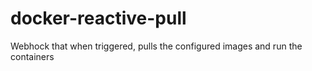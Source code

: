 # docker-reactive-pull
Webhock that when triggered, pulls the configured images and run the containers
